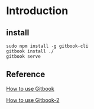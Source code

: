 # Introduction

## install

```
sudo npm install -g gitbook-cli
gitbook install ./
gitbook serve
```

## Reference

[How to use Gitbook](http://www.vapicloud.com/books/gitbook/ch1/1-1-mac.html)

[How to use Gitbook-2](http://www.chengweiyang.cn/gitbook/github-pages/README.html)
